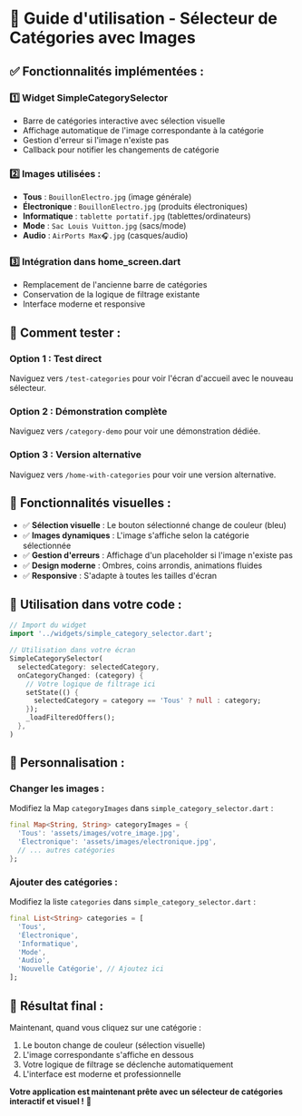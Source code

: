 # 🎯 Guide d'utilisation - Sélecteur de Catégories avec Images

## ✅ **Fonctionnalités implémentées :**

### 1️⃣ **Widget SimpleCategorySelector**
- Barre de catégories interactive avec sélection visuelle
- Affichage automatique de l'image correspondante à la catégorie
- Gestion d'erreur si l'image n'existe pas
- Callback pour notifier les changements de catégorie

### 2️⃣ **Images utilisées :**
- **Tous** : `BouillonElectro.jpg` (image générale)
- **Électronique** : `BouillonElectro.jpg` (produits électroniques)
- **Informatique** : `tablette portatif.jpg` (tablettes/ordinateurs)
- **Mode** : `Sac Louis Vuitton.jpg` (sacs/mode)
- **Audio** : `AirPorts Max🎧.jpg` (casques/audio)

### 3️⃣ **Intégration dans home_screen.dart**
- Remplacement de l'ancienne barre de catégories
- Conservation de la logique de filtrage existante
- Interface moderne et responsive

## 🚀 **Comment tester :**

### **Option 1 : Test direct**
Naviguez vers `/test-categories` pour voir l'écran d'accueil avec le nouveau sélecteur.

### **Option 2 : Démonstration complète**
Naviguez vers `/category-demo` pour voir une démonstration dédiée.

### **Option 3 : Version alternative**
Naviguez vers `/home-with-categories` pour voir une version alternative.

## 🎨 **Fonctionnalités visuelles :**

- ✅ **Sélection visuelle** : Le bouton sélectionné change de couleur (bleu)
- ✅ **Images dynamiques** : L'image s'affiche selon la catégorie sélectionnée
- ✅ **Gestion d'erreurs** : Affichage d'un placeholder si l'image n'existe pas
- ✅ **Design moderne** : Ombres, coins arrondis, animations fluides
- ✅ **Responsive** : S'adapte à toutes les tailles d'écran

## 📱 **Utilisation dans votre code :**

```dart
// Import du widget
import '../widgets/simple_category_selector.dart';

// Utilisation dans votre écran
SimpleCategorySelector(
  selectedCategory: selectedCategory,
  onCategoryChanged: (category) {
    // Votre logique de filtrage ici
    setState(() {
      selectedCategory = category == 'Tous' ? null : category;
    });
    _loadFilteredOffers();
  },
)
```

## 🔧 **Personnalisation :**

### **Changer les images :**
Modifiez la Map `categoryImages` dans `simple_category_selector.dart` :

```dart
final Map<String, String> categoryImages = {
  'Tous': 'assets/images/votre_image.jpg',
  'Électronique': 'assets/images/electronique.jpg',
  // ... autres catégories
};
```

### **Ajouter des catégories :**
Modifiez la liste `categories` dans `simple_category_selector.dart` :

```dart
final List<String> categories = [
  'Tous',
  'Électronique',
  'Informatique',
  'Mode',
  'Audio',
  'Nouvelle Catégorie', // Ajoutez ici
];
```

## 🎯 **Résultat final :**

Maintenant, quand vous cliquez sur une catégorie :
1. Le bouton change de couleur (sélection visuelle)
2. L'image correspondante s'affiche en dessous
3. Votre logique de filtrage se déclenche automatiquement
4. L'interface est moderne et professionnelle

**Votre application est maintenant prête avec un sélecteur de catégories interactif et visuel !** 🎉 